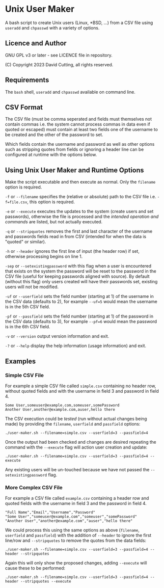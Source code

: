 # Unix User Maker

A bash script to create Unix users (Linux, *BSD, ...) from a CSV file using ```useradd``` and ```chpasswd``` with a variety of options.

## Licence and Author
GNU GPL v3 or later - see LICENCE file in repository.

(C) Copyright 2023 David Cutting, all rights reserved.

## Requirements

The ```bash``` shell, ```useradd``` and ```chpasswd``` available on command line.

## CSV Format

The CSV file (must be comma seperated and fields must themselves not contain commas i.e. the system cannot process commas in data even if quoted or escaped) must contain at least two fields one of the username to be created and the other of the password to set.

Which fields contain the username and password as well as other options such as stripping quotes from fields or ignoring a header line can be configured at runtime with the options below.

## Using Unix User Maker and Runtime Options

Make the script executable and then execute as normal. Only the ```filename``` option is required.

```-f``` or ```--filename``` specifies the (relative or absolute) path to the CSV file i.e. ```-f=file.csv```, this option is required.

```-e``` or ```--execute``` executes the updates to the system (create users and set passwords), otherwise the file is processed and the _intended operation and commands_ are listed, but not actually executed.

```-q``` or ```--stripquotes``` removes the first and last character of the username and passwords fields read in from CSV (intended for when the data is "quoted" or similar).

```-h``` or ```--header``` ignores the first line of input (the header row) if set, otherwise processing begins on line 1.

```-sep``` or ```--setexistingpassword``` with this flag when a user is encountered that exists on the system the password will be reset to the password in the CSV file (useful for keeping passwords aligned with source). By default (without this flag) only users created will have their passwords set, existing users will not be modified.

```-uf``` or ```--userfield``` sets the field number (starting at 1) of the username in the CSV data (defaults to 2), for example ```--uf=5``` would mean the username is in the 5th CSV field.

```-pf``` or ```--passfield``` sets the field number (starting at 1) of the password in the CSV data (defaults to 3), for example ```--pf=6``` would mean the password is in the 6th CSV field.

```-v``` or ```--version``` output version information and exit.

```-?``` or ```--help``` display the help information (usage information) and exit.

## Examples

### Simple CSV File

For example a simple CSV file called ```simple.csv``` containing no header row, without quoted fields and with the username in field 3 and password in field 4.

```csv
Some User,someuser@example.com,someuser,somePassword
Another User,another@example.com,auser,hello there
```

The CSV execution could be *tested* (run without actual changes being made) by providing the ```filename```, ```userfield``` and ```passfield``` options:
```
./user-maker.sh --filename=simple.csv --userfield=3 --passfield=4
```

Once the output had been checked and changes are desired repeating the command with the ```--execute``` flag will action user creation and update:
```
./user-maker.sh --filename=simple.csv --userfield=3 --passfield=4 --execute
```

Any existing users will be un-touched because we have not passed the ```--setexistingpassword``` flag.

### More Complex CSV File

For example a CSV file called ```example.csv``` containing a header row and quoted fields with the username in field 3 and the password in field 4.

```csv
"Full Name","Email","Username","Password"
"Some User","someuser@example.com","someuser","somePassword"
"Another User","another@example.com","auser","hello there"
```

We could process this using the same options as above (```filename```, ```userfield``` and ```passfield```) with the addition of ```--header``` to ignore the first line/row and ```--stripquotes``` to remove the quotes from the data fields:
```
./user-maker.sh --filename=simple.csv --userfield=3 --passfield=4 --header --stripquotes
```

Again this will only show the proposed changes, adding ```--execute``` will cause these to be performed:
```
./user-maker.sh --filename=simple.csv --userfield=3 --passfield=4 --header --stripquotes --execute
```
